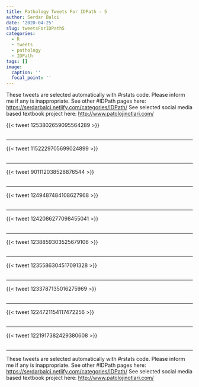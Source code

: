 ```yaml
---
title: Pathology Tweets For IDPath - 5
author: Serdar Balci
date: '2020-04-25'
slug: tweetsForIDPath5
categories:
  - R
  - tweets
  - pathology
  - IDPath
tags: []
image:
  caption: ''
  focal_point: ''
---
```



These tweets are selected automatically with #rstats code. Please inform me if any is inappropriate.
See other #IDPath pages here: https://serdarbalci.netlify.com/categories/IDPath/ 
See selected social media based textbook project here: http://www.patolojinotlari.com/

{{< tweet 1253802659095564289 >}}
<br>
<br>
<hr>
{{< tweet 1152229705699024899 >}}
<br>
<br>
<hr>
{{< tweet 901112038528876544 >}}
<br>
<br>
<hr>
{{< tweet 1249487484108627968 >}}
<br>
<br>
<hr>
{{< tweet 1242086277098455041 >}}
<br>
<br>
<hr>
{{< tweet 1238859303525679106 >}}
<br>
<br>
<hr>
{{< tweet 1235586304517091328 >}}
<br>
<br>
<hr>
{{< tweet 1233787135016275969 >}}
<br>
<br>
<hr>
{{< tweet 1224721154117472256 >}}
<br>
<br>
<hr>
{{< tweet 1221917382429380608 >}}
<br>
<br>
<hr>


These tweets are selected automatically with #rstats code. Please inform me if any is inappropriate.
See other #IDPath pages here: https://serdarbalci.netlify.com/categories/IDPath/ 
See selected social media based textbook project here: http://www.patolojinotlari.com/
